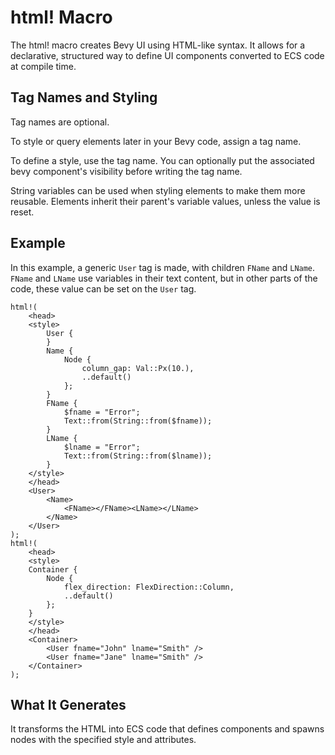# html! Macro

The html! macro creates Bevy UI using HTML-like syntax. It allows for a declarative, structured way to define UI components converted to ECS code at compile time.

## Tag Names and Styling

Tag names are optional.

To style or query elements later in your Bevy code, assign a tag name.

To define a style, use the tag name. You can optionally put the associated bevy component's visibility before writing the tag name.

String variables can be used when styling elements to make them more reusable. Elements inherit their parent's variable values, unless the value is reset.

## Example

In this example, a generic `User` tag is made, with children `FName` and `LName`. `FName` and `LName` use variables in their text content, but in other parts of the code, these value can be set on the `User` tag.

```
html!(
    <head>
    <style>
        User {
        }
        Name {
            Node {
                column_gap: Val::Px(10.),
                ..default()
            };
        }
        FName {
            $fname = "Error";
            Text::from(String::from($fname));
        }
        LName {
            $lname = "Error";
            Text::from(String::from($lname));
        }
    </style>
    </head>
    <User>
        <Name>
            <FName></FName><LName></LName>
        </Name>
    </User>
);
html!(
    <head>
    <style>
    Container {
        Node {
            flex_direction: FlexDirection::Column,
            ..default()
        };
    }
    </style>
    </head>
    <Container>
        <User fname="John" lname="Smith" />
        <User fname="Jane" lname="Smith" />
    </Container>
);
```

## What It Generates

It transforms the HTML into ECS code that defines components and spawns nodes with the specified style and attributes.
